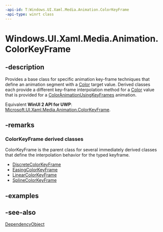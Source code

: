 ```yaml
---
-api-id: T:Windows.UI.Xaml.Media.Animation.ColorKeyFrame
-api-type: winrt class
---
```


<!-- Class syntax.
public class ColorKeyFrame : Windows.UI.Xaml.DependencyObject, Windows.UI.Xaml.Media.Animation.IColorKeyFrame
-->

# Windows.UI.Xaml.Media.Animation.ColorKeyFrame

## -description
Provides a base class for specific animation key-frame techniques that define an animation segment with a [Color](../windows.ui/color.md) target value. Derived classes each provide a different key-frame interpolation method for a [Color](../windows.ui/color.md) value that is provided for a [ColorAnimationUsingKeyFrames](coloranimationusingkeyframes.md) animation.

Equivalent **WinUI 2 API for UWP**: [Microsoft.UI.Xaml.Media.Animation.ColorKeyFrame](/windows/winui/api/microsoft.ui.xaml.media.animation.colorkeyframe).

## -remarks
### **ColorKeyFrame** derived classes

ColorKeyFrame is the parent class for several immediately derived classes that define the interpolation behavior for the typed keyframe.

+ [DiscreteColorKeyFrame](discretecolorkeyframe.md)
+ [EasingColorKeyFrame](easingcolorkeyframe.md)
+ [LinearColorKeyFrame](linearcolorkeyframe.md)
+ [SplineColorKeyFrame](splinecolorkeyframe.md)


## -examples

## -see-also
[DependencyObject](../windows.ui.xaml/dependencyobject.md)
